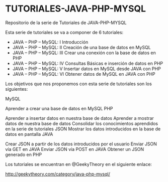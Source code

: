 TUTORIALES-JAVA-PHP-MYSQL
=========================

Repositorio de la serie de Tutoriales de JAVA-PHP-MYSQL

Esta serie de tutoriales se va a componer de 6 tutoriales:
<ul>
  <li>
  JAVA – PHP – MySQL: I Introducción
  </li>
  <li>
  JAVA – PHP – MySQL: II Creación de una base de datos en MySQL
  </li>
  <li>
  JAVA – PHP – MySQL: III Crear una conexión con la base de datos en PHP
  </li>
  <li>
  JAVA – PHP – MySQL: IV Consultas Básicas e inserción de datos en PHP
  </li>
  <li>
  JAVA – PHP – MySQL: V Insertar datos en MySQL desde JAVA con PHP
  </li>
  <li>
  JAVA – PHP – MySQL: VI Obtener datos de MySQL en JAVA con PHP
  </li>
</ul>

Los objetivos que nos proponemos con esta serie de tutoriales son los siguientes:

MySQL

Aprender a crear una base de datos en MySQL
PHP

Aprender a insertar datos en nuestra base de datos
Aprender a mostrar datos de nuestra base de datos
Consolidar los conocimientos aprendidos en la serie de tutoriales JSON
Mostrar los datos introducidos en la base de datos en pantalla
JAVA

Crear JSON a partir de los datos introducidos por el usuario
Enviar JSON vía GET en JAVA
Enviar JSON vía POST en JAVA
Obtener un JSON generado en PHP

Los tutoriales se encuentran en @GeekyTheory en el siguiente enlace:

http://geekytheory.com/category/java-php-mysql/
